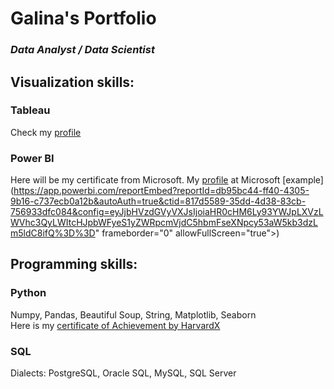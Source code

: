 # Galina's Portfolio

### *Data Analyst / Data Scientist*

## Visualization skills:
### Tableau
Check my [profile](https://public.tableau.com/profile/galina5352#!/) 
### Power BI
Here will be my certificate from Microsoft. My [profile](https://docs.microsoft.com/en-us/users/galinametina-0058/) at Microsoft
[example](https://app.powerbi.com/reportEmbed?reportId=db95bc44-ff40-4305-9b16-c737ecb0a12b&autoAuth=true&ctid=817d5589-35dd-4d38-83cb-756933dfc084&config=eyJjbHVzdGVyVXJsIjoiaHR0cHM6Ly93YWJpLXVzLWVhc3QyLWItcHJpbWFyeS1yZWRpcmVjdC5hbmFseXNpcy53aW5kb3dzLm5ldC8ifQ%3D%3D" frameborder="0" allowFullScreen="true"></iframe>)
## Programming skills:
### Python
Numpy, Pandas, Beautiful Soup, String, Matplotlib, Seaborn
<br /> Here is my [certificate of Achievement by HarvardX](https://courses.edx.org/certificates/aff4e72df6094c20a10cfccfba87cab4)
### SQL
Dialects: PostgreSQL, Oracle SQL, MySQL, SQL Server

